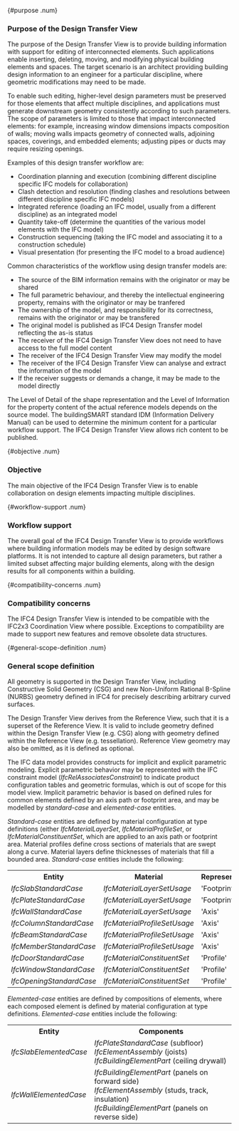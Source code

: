 {#purpose .num}
### Purpose of the Design Transfer View
The purpose of the Design Transfer View is to provide building information with support for editing of interconnected elements. Such applications enable inserting, deleting, moving, and modifying physical building elements and spaces. The target scenario is an architect providing building design information to an engineer for a particular discipline, where geometric modifications may need to be made.

To enable such editing, higher-level design parameters must be preserved for those elements that affect multiple disciplines, and applications must generate downstream geometry consistently according to such parameters. The scope of parameters is limited to those that impact interconnected elements: for example, increasing window dimensions impacts composition of walls; moving walls impacts geometry of connected walls, adjoining spaces, coverings, and embedded elements; adjusting pipes or ducts may require resizing openings.

Examples of this design transfer workflow are:

* Coordination planning and execution (combining different discipline specific IFC models for collaboration)
* Clash detection and resolution (finding clashes and resolutions between different discipline specific IFC models)
* Integrated reference (loading an IFC model, usually from a different discipline) as an integrated model
* Quantity take-off (determine the quantities of the various model elements with the IFC model)
* Construction sequencing (taking the IFC model and associating it to a construction schedule)
* Visual presentation (for presenting the IFC model to a broad audience)

Common characteristics of the workflow using design transfer models are:

* The source of the BIM information remains with the originator or may be shared
* The full parametric behaviour, and thereby the intellectual engineering property, remains with the originator or may be tranfered
* The ownership of the model, and responsibility for its correctness, remains with the originator or may be transfered
* The original model is published as IFC4 Design Transfer model reflecting the as-is status
* The receiver of the IFC4 Design Transfer View does not need to have access to the full model content
* The receiver of the IFC4 Design Transfer View may modify the model
* The receiver of the IFC4 Design Transfer View can analyse and extract the information of the model
* If the receiver suggests or demands a change, it may be made to the model directly

The Level of Detail of the shape representation and the Level of Information for the property content of the actual reference models depends on the source model. The buildingSMART standard IDM (Information Delivery Manual) can be used to determine the minimum content for a particular workflow support. The IFC4 Design Transfer View allows rich content to be published.

{#objective .num}
### Objective
The main objective of the IFC4 Design Transfer View is to enable collaboration on design elements impacting multiple disciplines.

{#workflow-support .num}
### Workflow support
The overall goal of the IFC4 Design Transfer View is to provide workflows where building information models may be edited by design software platforms. It is not intended to capture all design parameters, but rather a limited subset affecting major building elements, along with the design results for all components within a building.

{#compatibility-concerns .num}
### Compatibility concerns
The IFC4 Design Transfer View is intended to be compatible with the IFC2x3 Coordination View where possible. Exceptions to compatibility are made to support new features and remove obsolete data structures.

{#general-scope-definition .num}
### General scope definition
All geometry is supported in the Design Transfer View, including Constructive Solid Geometry (CSG) and new Non-Uniform Rational B-Spline (NURBS) geometry defined in IFC4 for precisely describing arbitrary curved surfaces.

The Design Transfer View derives from the Reference View, such that it is a superset of the Reference View. It is valid to include geometry defined within the Design Transfer View (e.g. CSG) along with geometry defined within the Reference View (e.g. tessellation). Reference View geometry may also be omitted, as it is defined as optional.

The IFC data model provides constructs for implicit and explicit parametric modeling. Explicit parametric behavior may be represented with the IFC constraint model (_IfcRelAssociatesConstraint_) to indicate product configuration tables and geometric formulas, which is out of scope for this model view. Implicit parametric behavior is based on defined rules for common elements defined by an axis path or footprint area, and may be modelled by _standard-case_ and _elemented-case_ entities.

_Standard-case_ entities are defined by material configuration at type definitions (either _IfcMaterialLayerSet_, _IfcMaterialProfileSet_, or _IfcMaterialConstituentSet_, which are applied to an axis path or footprint area. Material profiles define cross sections of materials that are swept along a curve. Material layers define thicknesses of materials that fill a bounded area. _Standard-case_ entities include the following:

<table class="gridtable">
<tr><th>Entity</th><th>Material</th><th>Representation</th></tr>
<tr><td><i>IfcSlabStandardCase</i></td><td><i>IfcMaterialLayerSetUsage</i></td><td>'Footprint'</td></tr>
<tr><td><i>IfcPlateStandardCase</i></td><td><i>IfcMaterialLayerSetUsage</i></td><td>'Footprint'</td></tr>
<tr><td><i>IfcWallStandardCase</i></td><td><i>IfcMaterialLayerSetUsage</i></td><td>'Axis'</td></tr>
<tr><td><i>IfcColumnStandardCase</i></td><td><i>IfcMaterialProfileSetUsage</i></td><td>'Axis'</td></tr>
<tr><td><i>IfcBeamStandardCase</i></td><td><i>IfcMaterialProfileSetUsage</i></td><td>'Axis'</td></tr>
<tr><td><i>IfcMemberStandardCase</i></td><td><i>IfcMaterialProfileSetUsage</i></td><td>'Axis'</td></tr>
<tr><td><i>IfcDoorStandardCase</i></td><td><i>IfcMaterialConstituentSet</i></td><td>'Profile'</td></tr>
<tr><td><i>IfcWindowStandardCase</i></td><td><i>IfcMaterialConstituentSet</i></td><td>'Profile'</td></tr>
<tr><td><i>IfcOpeningStandardCase</i></td><td><i>IfcMaterialConstituentSet</i></td><td>'Profile'</td></tr>
</table>

_Elemented-case_ entities are defined by compositions of elements, where each composed element is defined by material configuration at type definitions. _Elemented-case_ entities include the following:

<table class="gridtable">
<tr><th>Entity</th><th>Components</th>

</tr><tr><td><i>IfcSlabElementedCase</i></td><td>
<i>IfcPlateStandardCase</i> (subfloor)<br><i>IfcElementAssembly</i> (joists)<br><i>IfcBuildingElementPart</i> (ceiling drywall)
</td></tr>

<tr><td><i>IfcWallElementedCase</i></td><td>
<i>IfcBuildingElementPart</i> (panels on forward side)<br><i>IfcElementAssembly</i> (studs, track, insulation)<br><i>IfcBuildingElementPart</i> (panels on reverse side)</td></tr>
</table>